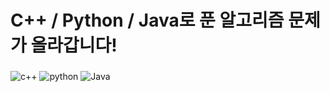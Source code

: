 # C++ / Python / Java로 푼 알고리즘 문제가 올라갑니다!
###
![c++](https://img.shields.io/badge/C++-00599C.svg?&style=for-the-badge&logo=cplusplus&logoColor=white)
![python](https://img.shields.io/badge/python-3776AB.svg?&style=for-the-badge&logo=python&logoColor=white)
![Java](https://img.shields.io/badge/Java-007396.svg?&style=for-the-badge&logo=jameson&logoColor=white)
